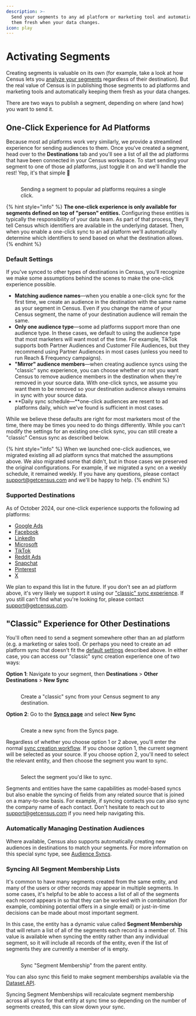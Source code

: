 ```yaml
---
description: >-
  Send your segments to any ad platform or marketing tool and automatically keep
  them fresh when your data changes.
icon: play
---
```


# Activating Segments

Creating segments is valuable on its own (for example, take a look at how Census lets you [analyze your segments](analyzing-segments.md) regardless of their destination). But the real value of Census is in publishing those segments to ad platforms and marketing tools and automatically keeping them fresh as your data changes.

There are two ways to publish a segment, depending on where (and how) you want to send it.

## One-Click Experience for Ad Platforms

Because most ad platforms work very similarly, we provide a streamlined experience for sending audiences to them. Once you've created a segment, head over to the **Destinations** tab and you'll see a list of all the ad platforms that have been connected in your Census workspace. To start sending your segment to one of those ad platforms, just toggle it on and we'll handle the rest! Yep, it's that simple :tada:

<figure><img src="../../.gitbook/assets/one-click audiences.gif" alt=""><figcaption><p>Sending a segment to popular ad platforms requires a single click.</p></figcaption></figure>

{% hint style="info" %}
**The one-click experience is only available for segments defined on top of "person" entities.** Configuring these entities is typically the responsibility of your data team. As part of that process, they'll tell Census which identifiers are available in the underlying dataset. Then, when you enable a one-click sync to an ad platform we'll automatically determine which identifiers to send based on what the destination allows.
{% endhint %}

### Default Settings

If you've synced to other types of destinations in Census, you'll recognize we make some assumptions behind the scenes to make the one-click experience possible.

* **Matching audience names**—when you enable a one-click sync for the first time, we create an audience in the destination with the same name as your segment in Census. Even if you change the name of your Census segment, the name of your destination audience will remain the same.
* **Only one audience type**—some ad platforms support more than one audience type. In these cases, we default to using the audience type that most marketers will want most of the time. For example, TikTok supports both Partner Audiences and Customer File Audiences, but they recommend using Partner Audiences in most cases (unless you need to run Reach & Frequency campaigns).
* **"Mirror" audience members**—when creating audience syncs using the "classic" sync experience, you can choose whether or not you want Census to remove audience members in the destination when they're removed in your source data. With one-click syncs, we assume you want them to be removed so your destination audience always remains in sync with your source data.
* \*\*Daily sync schedule—\*\*one-click audiences are resent to ad platforms daily, which we've found is sufficient in most cases.

While we believe these defaults are right for most marketers most of the time, there may be times you need to do things differently. While you can't modify the settings for an existing one-click sync, you can still create a "classic" Census sync as described below.

{% hint style="info" %}
When we launched one-click audiences, we migrated existing all ad platform syncs that matched the assumptions above. We also migrated some that didn't, but in those cases we preserved the original configurations. For example, if we migrated a sync on a weekly schedule, it remained weekly. If you have any questions, please contact [support@getcensus.com](mailto:support@getcensus.com) and we'll be happy to help.
{% endhint %}

### Supported Destinations

As of October 2024, our one-click experience supports the following ad platforms:

* [Google Ads](../../destinations/google-ads/)
* [Facebook](../../destinations/facebook-ads.md)
* [LinkedIn](../../destinations/linkedin.md)
* [Microsoft](../../destinations/microsoft-advertising.md)
* [TikTok](../../destinations/tiktok.md)
* [Reddit Ads](../../destinations/available-destinations/reddit.md)
* [Snapchat](../../destinations/snapchat.md)
* [Pinterest](../../destinations/pinterest.md)
* [X](../../destinations/twitter.md)

We plan to expand this list in the future. If you don't see an ad platform above, it's very likely we support it using our ["classic" sync experience](syncing-segments.md#classic-experience-for-other-destinations). If you still can't find what you're looking for, please contact [support@getcensus.com](mailto:support@getcensus.com).

## "Classic" Experience for Other Destinations

You'll often need to send a segment somewhere other than an ad platform (e.g. a marketing or sales tool). Or perhaps you need to create an ad platform sync that doesn't fit the [default settings](syncing-segments.md#default-settings) described above. In either case, you can access our "classic" sync creation experience one of two ways:

**Option 1**: Navigate to your segment, then **Destinations** > **Other Destinations** > **New Sync**

<figure><img src="../../.gitbook/assets/Segments [Destinations - Overview].png" alt=""><figcaption><p>Create a "classic" sync from your Census segment to any destination.</p></figcaption></figure>

**Option 2**: Go to the [**Syncs page**](https://app.getcensus.com/syncs) and select **New Sync**

<figure><img src="../../.gitbook/assets/CleanShot 2023-12-13 at 17.27.44@2x.png" alt=""><figcaption><p>Create a new sync from the Syncs page.</p></figcaption></figure>

Regardless of whether you choose option 1 or 2 above, you'll enter the normal [sync creation workflow](../core-concept/). If you choose option 1, the current segment will be selected as your source. If you choose option 2, you'll need to select the relevant entity, and then choose the segment you want to sync.

<figure><img src="../../.gitbook/assets/CleanShot 2023-12-13 at 17.35.47@2x.png" alt=""><figcaption><p>Select the segment you'd like to sync.</p></figcaption></figure>

Segments and entities have the same capabilities as model-based syncs but also enable the syncing of fields from any related source that is joined on a many-to-one basis. For example, if syncing contacts you can also sync the company name of each contact. Don't hesitate to reach out to [support@getcensus.com](mailto:support@getcensus.com) if you need help navigating this.

### Automatically Managing Destination Audiences

Where available, Census also supports automatically creating new audiences in destinations to match your segments. For more information on this special sync type, see [Audience Syncs](../core-concept/audience-syncs.md).

### Syncing All Segment Membership Lists

It's common to have many segments created from the same entity, and many of the users or other records may appear in multiple segments. In some cases, it's helpful to be able to access a list of all of the segments each record appears in so that they can be worked with in combination (for example, combining potential offers in a single email) or just-in-time decisions can be made about most important segment.

In this case, the entity has a dynamic value called **Segment Membership** that will return a list of all of the segments each record is a member of. This value is available when syncing the entity rather than any individual segment, so it will include all records of the entity, even if the list of segments they are currently a member of is empty.

<figure><img src="../../.gitbook/assets/CleanShot 2023-12-13 at 17.38.23@2x.png" alt=""><figcaption><p>Sync "Segment Membership" from the parent entity.</p></figcaption></figure>

You can also sync this field to make segment memberships available via the [Dataset API](../developers/entity-api.md).

Syncing Segment Memberships will recalculate segment membership across all syncs for that entity at sync time so depending on the number of segments created, this can slow down your sync.

